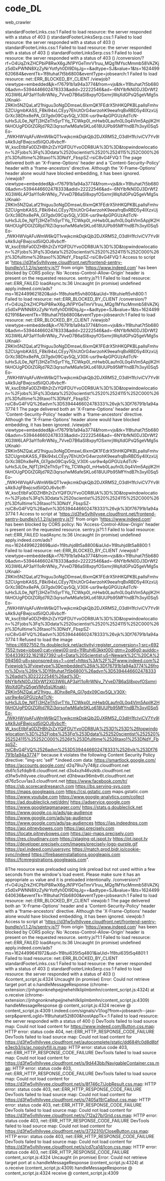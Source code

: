 # code_DL
web_crawler

standardFooterLinks.css:1 Failed to load resource: the server responded with a status of 403 ()
standardFooterLinksSerp.css:1 Failed to load resource: the server responded with a status of 403 ()
standardFooterLinks.css:1 Failed to load resource: the server responded with a status of 403 ()
standardFooterLinksSerp.css:1 Failed to load resource: the server responded with a status of 403 ()
/conversion/?rf=O4UqZrkZHCPbiP8RwX6gJN1PYGeTmrV1ruu_MQg1MYscMmmb58VAZKjz5d0xPWNN8XzZyNrYotfyh0Dl9DlqJg==&adtype=SJ&value=1&ts=1624499620684&eventTk=1f8tuhat7t5b6800&eventType=jobsearch:1 Failed to load resource: net::ERR_BLOCKED_BY_CLIENT
/viewjob?viewtype=embedded&jk=f76791b1a94a3774&from=vjs&tk=1f8tuhat7t5b6800&advn=5394446602478333&adid=22222546&ad=-6NYlbfkN0DJ3DrWf2XG3W6LAP3aYl1oRrWNiy_7VveD7B6aSI8xpyfOSxmrjWqXdGPsQ5geVMg5sUKnakl-ZRKIn5NZQaLaf21higuu3oNgDDmswL6lxmQK1FEdrX5hHKQPKBLpallsFmhvSZCUgmbKASS_FBki94xLCEyy7EhUtOrG4wrzohK9eeafrqBxRBD5y4IXzxUjGrXc38Dhx8ePA_GI7gdx09Cqv5Qj_V30X-usr9w4pGPGUzAdTcN-luHxSJL0e_NjfTj3HZeThSyrTYq_TCWkp0l_mHwb0Laufn0L0q4Vlm5ApjIK2HfAHOUgPDGtZGRjd7RZi3qrsofwM6afeSKLo618UUPb95MfYndB7h3xyl0Sq5Eo-_fWKHWVqAFuWmW6kQT1vwjkcmkDqkQjb2DJXRM52_O3dlH1fcIviCV7Yv9lsAk9JqFBwjcsd5iIQOJ6vbcff-W_kscEtIbFa0DZHBh2rZxYQIFDUYvoODR8UA%3D%3D&topwindowlocation=%2Fjobs%3Fq%3Ddata%2520scientist%2520%2524115%252C000%26jt%3Dfulltime%26taxo1%3DNdY_FbspSZ-rsiC8vG4FVQ:1 The page delivered both an 'X-Frame-Options' header and a 'Content-Security-Policy' header with a 'frame-ancestors' directive. Although the 'X-Frame-Options' header alone would have blocked embedding, it has been ignored.
/viewjob?viewtype=embedded&jk=f76791b1a94a3774&from=vjs&tk=1f8tuhat7t5b6800&advn=5394446602478333&adid=22222546&ad=-6NYlbfkN0DJ3DrWf2XG3W6LAP3aYl1oRrWNiy_7VveD7B6aSI8xpyfOSxmrjWqXdGPsQ5geVMg5sUKnakl-ZRKIn5NZQaLaf21higuu3oNgDDmswL6lxmQK1FEdrX5hHKQPKBLpallsFmhvSZCUgmbKASS_FBki94xLCEyy7EhUtOrG4wrzohK9eeafrqBxRBD5y4IXzxUjGrXc38Dhx8ePA_GI7gdx09Cqv5Qj_V30X-usr9w4pGPGUzAdTcN-luHxSJL0e_NjfTj3HZeThSyrTYq_TCWkp0l_mHwb0Laufn0L0q4Vlm5ApjIK2HfAHOUgPDGtZGRjd7RZi3qrsofwM6afeSKLo618UUPb95MfYndB7h3xyl0Sq5Eo-_fWKHWVqAFuWmW6kQT1vwjkcmkDqkQjb2DJXRM52_O3dlH1fcIviCV7Yv9lsAk9JqFBwjcsd5iIQOJ6vbcff-W_kscEtIbFa0DZHBh2rZxYQIFDUYvoODR8UA%3D%3D&topwindowlocation=%2Fjobs%3Fq%3Ddata%2520scientist%2520%2524115%252C000%26jt%3Dfulltime%26taxo1%3DNdY_FbspSZ-rsiC8vG4FVQ:1 Access to script at 'https://d3fw5vlhllyvee.cloudfront.net/frontend-sentry-bundle/v1.1.2/js/sentry.js?1' from origin 'https://www.indeed.com' has been blocked by CORS policy: No 'Access-Control-Allow-Origin' header is present on the requested resource.
sentry.js?1:1 Failed to load resource: net::ERR_FAILED
loadAsync.ts:36 Uncaught (in promise) undefined
apply.indeed.com/ads?ms=1624499621820&uid=1f8tuhieft5vh800&iaUid=1f8tuhieft5vh800:1 Failed to load resource: net::ERR_BLOCKED_BY_CLIENT
/conversion/?rf=O4UqZrkZHCPbiP8RwX6gJN1PYGeTmrV1ruu_MQg1MYscMmmb58VAZKjz5d0xPWNN8XzZyNrYotfyh0Dl9DlqJg==&adtype=SJ&value=1&ts=1624499621916&eventTk=1f8tuhat7t5b6800&eventType=jobsearch:1 Failed to load resource: net::ERR_BLOCKED_BY_CLIENT
/viewjob?viewtype=embedded&jk=f76791b1a94a3774&from=vjs&tk=1f8tuhat7t5b6800&advn=5394446602478333&adid=22222546&ad=-6NYlbfkN0DJ3DrWf2XG3W6LAP3aYl1oRrWNiy_7VveD7B6aSI8xpyfOSxmrjWqXdGPsQ5geVMg5sUKnakl-ZRKIn5NZQaLaf21higuu3oNgDDmswL6lxmQK1FEdrX5hHKQPKBLpallsFmhvSZCUgmbKASS_FBki94xLCEyy7EhUtOrG4wrzohK9eeafrqBxRBD5y4IXzxUjGrXc38Dhx8ePA_GI7gdx09Cqv5Qj_V30X-usr9w4pGPGUzAdTcN-luHxSJL0e_NjfTj3HZeThSyrTYq_TCWkp0l_mHwb0Laufn0L0q4Vlm5ApjIK2HfAHOUgPDGtZGRjd7RZi3qrsofwM6afeSKLo618UUPb95MfYndB7h3xyl0Sq5Eo-_fWKHWVqAFuWmW6kQT1vwjkcmkDqkQjb2DJXRM52_O3dlH1fcIviCV7Yv9lsAk9JqFBwjcsd5iIQOJ6vbcff-W_kscEtIbFa0DZHBh2rZxYQIFDUYvoODR8UA%3D%3D&topwindowlocation=%2Fjobs%3Fq%3Ddata%2520scientist%2520%2524115%252C000%26jt%3Dfulltime%26taxo1%3DNdY_FbspSZ-rsiC8vG4FVQ%26advn%3D5394446602478333%26vjk%3Df76791b1a94a3774:1 The page delivered both an 'X-Frame-Options' header and a 'Content-Security-Policy' header with a 'frame-ancestors' directive. Although the 'X-Frame-Options' header alone would have blocked embedding, it has been ignored.
/viewjob?viewtype=embedded&jk=f76791b1a94a3774&from=vjs&tk=1f8tuhat7t5b6800&advn=5394446602478333&adid=22222546&ad=-6NYlbfkN0DJ3DrWf2XG3W6LAP3aYl1oRrWNiy_7VveD7B6aSI8xpyfOSxmrjWqXdGPsQ5geVMg5sUKnakl-ZRKIn5NZQaLaf21higuu3oNgDDmswL6lxmQK1FEdrX5hHKQPKBLpallsFmhvSZCUgmbKASS_FBki94xLCEyy7EhUtOrG4wrzohK9eeafrqBxRBD5y4IXzxUjGrXc38Dhx8ePA_GI7gdx09Cqv5Qj_V30X-usr9w4pGPGUzAdTcN-luHxSJL0e_NjfTj3HZeThSyrTYq_TCWkp0l_mHwb0Laufn0L0q4Vlm5ApjIK2HfAHOUgPDGtZGRjd7RZi3qrsofwM6afeSKLo618UUPb95MfYndB7h3xyl0Sq5Eo-_fWKHWVqAFuWmW6kQT1vwjkcmkDqkQjb2DJXRM52_O3dlH1fcIviCV7Yv9lsAk9JqFBwjcsd5iIQOJ6vbcff-W_kscEtIbFa0DZHBh2rZxYQIFDUYvoODR8UA%3D%3D&topwindowlocation=%2Fjobs%3Fq%3Ddata%2520scientist%2520%2524115%252C000%26jt%3Dfulltime%26taxo1%3DNdY_FbspSZ-rsiC8vG4FVQ%26advn%3D5394446602478333%26vjk%3Df76791b1a94a3774:1 Access to script at 'https://d3fw5vlhllyvee.cloudfront.net/frontend-sentry-bundle/v1.1.2/js/sentry.js?1' from origin 'https://www.indeed.com' has been blocked by CORS policy: No 'Access-Control-Allow-Origin' header is present on the requested resource.
sentry.js?1:1 Failed to load resource: net::ERR_FAILED
loadAsync.ts:36 Uncaught (in promise) undefined
apply.indeed.com/ads?ms=1624499622869&uid=1f8tuhjd8t5a8800&iaUid=1f8tuhjd8t5a8800:1 Failed to load resource: net::ERR_BLOCKED_BY_CLIENT
/viewjob?viewtype=embedded&jk=f76791b1a94a3774&from=vjs&tk=1f8tuhat7t5b6800&advn=5394446602478333&adid=22222546&ad=-6NYlbfkN0DJ3DrWf2XG3W6LAP3aYl1oRrWNiy_7VveD7B6aSI8xpyfOSxmrjWqXdGPsQ5geVMg5sUKnakl-ZRKIn5NZQaLaf21higuu3oNgDDmswL6lxmQK1FEdrX5hHKQPKBLpallsFmhvSZCUgmbKASS_FBki94xLCEyy7EhUtOrG4wrzohK9eeafrqBxRBD5y4IXzxUjGrXc38Dhx8ePA_GI7gdx09Cqv5Qj_V30X-usr9w4pGPGUzAdTcN-luHxSJL0e_NjfTj3HZeThSyrTYq_TCWkp0l_mHwb0Laufn0L0q4Vlm5ApjIK2HfAHOUgPDGtZGRjd7RZi3qrsofwM6afeSKLo618UUPb95MfYndB7h3xyl0Sq5Eo-_fWKHWVqAFuWmW6kQT1vwjkcmkDqkQjb2DJXRM52_O3dlH1fcIviCV7Yv9lsAk9JqFBwjcsd5iIQOJ6vbcff-W_kscEtIbFa0DZHBh2rZxYQIFDUYvoODR8UA%3D%3D&topwindowlocation=%2Fjobs%3Fq%3Ddata%2520scientist%2520%2524115%252C000%26jt%3Dfulltime%26taxo1%3DNdY_FbspSZ-rsiC8vG4FVQ%26advn%3D5394446602478333%26vjk%3Df76791b1a94a3774:1 Refused to load the image 'https://6927552.fls.doubleclick.net/activityi;register_conversion=1;src=6927552;type=jobse0;cat=viewj00;ord=1f8tuhj6i3kkt000;gtm=2od6g0;auiddc=1044339232.1621827392;u4=Data%20Scientist;u5=Newark%2C%20CA%2094560;u8=sponsored;ps=1;~oref=https%3A%2F%2Fwww.indeed.com%2Fviewjob%3Fviewtype%3Dembedded%26jk%3Df76791b1a94a3774%26from%3Dvjs%26tk%3D1f8tuhat7t5b6800%26advn%3D5394446602478333%26adid%3D22222546%26ad%3D-6NYlbfkN0DJ3DrWf2XG3W6LAP3aYl1oRrWNiy_7VveD7B6aSI8xpyfOSxmrjWqXdGPsQ5geVMg5sUKnakl-ZRKIn5NZQaLaf21higu...8Dhx8ePA_GI7gdx09Cqv5Qj_V30X-usr9w4pGPGUzAdTcN-luHxSJL0e_NjfTj3HZeThSyrTYq_TCWkp0l_mHwb0Laufn0L0q4Vlm5ApjIK2HfAHOUgPDGtZGRjd7RZi3qrsofwM6afeSKLo618UUPb95MfYndB7h3xyl0Sq5Eo-_fWKHWVqAFuWmW6kQT1vwjkcmkDqkQjb2DJXRM52_O3dlH1fcIviCV7Yv9lsAk9JqFBwjcsd5iIQOJ6vbcff-W_kscEtIbFa0DZHBh2rZxYQIFDUYvoODR8UA%253D%253D%26topwindowlocation%3D%252Fjobs%253Fq%253Ddata%252520scientist%252520%252524115%25252C000%2526jt%253Dfulltime%2526taxo1%253DNdY_FbspSZ-rsiC8vG4FVQ%2526advn%253D5394446602478333%2526vjk%253Df76791b1a94a3774?' because it violates the following Content Security Policy directive: "img-src 'self' *.indeed.com  data: https://smartlock.google.com/ https://accounts.google.com/ d2q79iu7y748jz.cloudfront.net ds61c5zfdq8r8.cloudfront.net d3s4xzh46vzktb.cloudfront.net d3fw5vlhllyvee.cloudfront.net d3hbwax96mbv6t.cloudfront.net dl76z5cuv1as3.cloudfront.net https://www.facebook.com/tr/ https://sb.scorecardresearch.com https://bs.serving-sys.com https://maps.googleapis.com https://csi.gstatic.com maps.gstatic.com https://www.youtube.com https://www.google-analytics.com/collect https://ad.doubleclick.net/ddm/ https://adservice.google.com https://www.googletagmanager.com/ https://stats.g.doubleclick.net https://www.google.co.jp/ads/ga-audience https://www.google.com/ads/ga-audience https://www.google.com/ads/ga-audiences https://jas.indeednps.com https://api.pitneybowes.com https://api.precisely.com https://locate.pitneybowes.com https://api-maps.precisely.com https://res.cloudinary.com https://staging-pt.ispot.tv https://pt.ispot.tv https://developer.precisely.com/images/precisely-logo-purple.gif https://pxl.indeed.com/usersync https://match.prod.bidr.io/cookie-sync/indeed https://firebaseinstallations.googleapis.com https://fcmregistrations.googleapis.com".

8The resource <URL> was preloaded using link preload but not used within a few seconds from the window's load event. Please make sure it has an appropriate `as` value and it is preloaded intentionally.
/conversion/?rf=O4UqZrkZHCPbiP8RwX6gJN1PYGeTmrV1ruu_MQg1MYscMmmb58VAZKjz5d0xPWNN8XzZyNrYotfyh0Dl9DlqJg==&adtype=SJ&value=1&ts=1624499640636&eventTk=1f8tuhat7t5b6800&eventType=jobsearch:1 Failed to load resource: net::ERR_BLOCKED_BY_CLIENT
viewjob:1 The page delivered both an 'X-Frame-Options' header and a 'Content-Security-Policy' header with a 'frame-ancestors' directive. Although the 'X-Frame-Options' header alone would have blocked embedding, it has been ignored.
viewjob:1 Access to script at 'https://d3fw5vlhllyvee.cloudfront.net/frontend-sentry-bundle/v1.1.2/js/sentry.js?1' from origin 'https://www.indeed.com' has been blocked by CORS policy: No 'Access-Control-Allow-Origin' header is present on the requested resource.
sentry.js?1:1 Failed to load resource: net::ERR_FAILED
loadAsync.ts:36 Uncaught (in promise) undefined
apply.indeed.com/ads?ms=1624499641972&uid=1f8tui635t5q4801&iaUid=1f8tui635t5q4801:1 Failed to load resource: net::ERR_BLOCKED_BY_CLIENT
standardFooterLinks.css:1 Failed to load resource: the server responded with a status of 403 ()
standardFooterLinksSerp.css:1 Failed to load resource: the server responded with a status of 403 ()
4content_script.js:4324 Uncaught (in promise) Error: Could not retrieve target port
    at o.handleMessageResponse (chrome-extension://jnhgnonknehpejjnehehllkliplmbmhn/content_script.js:4324)
    at o.receive (chrome-extension://jnhgnonknehpejjnehehllkliplmbmhn/content_script.js:4309)
handleMessageResponse @ content_script.js:4324
receive @ content_script.js:4309
t.indeed.com/signals/v1/log?from=jobsearch--jasx-serp&parentLogId=1f8tuhatat52t800&hostAppTk=:1 Failed to load resource: the server responded with a status of 400 ()
DevTools failed to load source map: Could not load content for https://www.indeed.com/Button.css.map: HTTP error: status code 404, net::ERR_HTTP_RESPONSE_CODE_FAILURE
DevTools failed to load source map: Could not load content for https://d3fw5vlhllyvee.cloudfront.net/autocomplete/static/dd684fc0d8d8bfe3ecb3/js/ac.nopolyfill.js.map: HTTP error: status code 403, net::ERR_HTTP_RESPONSE_CODE_FAILURE
DevTools failed to load source map: Could not load content for https://d3fw5vlhllyvee.cloudfront.net/s/9d443bb/NavigableContainer.css.map: HTTP error: status code 403, net::ERR_HTTP_RESPONSE_CODE_FAILURE
DevTools failed to load source map: Could not load content for https://d3fw5vlhllyvee.cloudfront.net/s/8f746c7/JobResult.css.map: HTTP error: status code 403, net::ERR_HTTP_RESPONSE_CODE_FAILURE
DevTools failed to load source map: Could not load content for https://d3fw5vlhllyvee.cloudfront.net/s/7405a19/Callout.css.map: HTTP error: status code 403, net::ERR_HTTP_RESPONSE_CODE_FAILURE
DevTools failed to load source map: Could not load content for https://d3fw5vlhllyvee.cloudfront.net/s/712a27b/Grid.css.map: HTTP error: status code 403, net::ERR_HTTP_RESPONSE_CODE_FAILURE
DevTools failed to load source map: Could not load content for https://d3fw5vlhllyvee.cloudfront.net/s/3732310/CloseButton.css.map: HTTP error: status code 403, net::ERR_HTTP_RESPONSE_CODE_FAILURE
DevTools failed to load source map: Could not load content for https://d3fw5vlhllyvee.cloudfront.net/s/cd7ca1d/Icon.css.map: HTTP error: status code 403, net::ERR_HTTP_RESPONSE_CODE_FAILURE
content_script.js:4324 Uncaught (in promise) Error: Could not retrieve target port
    at o.handleMessageResponse (content_script.js:4324)
    at o.receive (content_script.js:4309)
handleMessageResponse @ content_script.js:4324
receive @ content_script.js:4309
